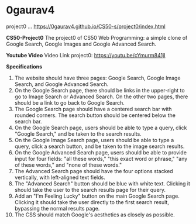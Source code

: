 # 0gaurav4

project0 ... https://0gaurav4.github.io/CS50-s/project0/index.html

<b>CS50-Project0</b>
The project0 of CS50 Web Programming: a simple clone of Google Search, Google Images and Google Advanced Search.

<b>Youtube Video</b>
Video Link project0: https://youtu.be/cYmurm841jI

<b>Specifications</b>

1. The website should have three pages: Google Search, Google Image Search, and Google Advanced Search.
2. On the Google Search page, there should be links in the upper-right to go to Image Search or Advanced Search. On the other two pages, there should be a link to go back to Google Search.
3. The Google Search page should have a centered search bar with rounded corners. The search button should be centered below the search bar.
4. On the Google Search page, users should be able to type a query, click "Google Search," and be taken to the search results.
5. On the Google Image Search page, users should be able to type a query, click a search button, and be taken to the image search results.
6. On the Google Advanced Search page, users should be able to provide input for four fields: "all these words," "this exact word or phrase," "any of these words," and "none of these words."
7. The Advanced Search page should have the four options stacked vertically, with left-aligned text fields.
8. The "Advanced Search" button should be blue with white text. Clicking it should take the user to the search results page for their query.
9. Add an "I'm Feeling Lucky" button on the main Google Search page. Clicking it should take the user directly to the first search result, bypassing the normal results page.
10. The CSS should match Google's aesthetics as closely as possible.


